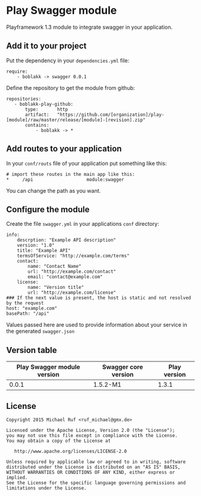 # Play Swagger module
Playframework 1.3 module to integrate swagger in your application.

## Add it to your project
Put the dependency in your `dependencies.yml` file:
```lang
require:
    - boblakk -> swagger 0.0.1
```

Define the repository to get the module from github:
```lang
repositories:
   - boblakk-play-github:
       type:       http
       artifact:   "https://github.com/[organization]/play-[module]/raw/master/release/[module]-[revision].zip"
       contains:
           - boblakk -> *
```

## Add routes to your application
In your `conf/routs` file of your application put something like this:
```
# import these routes in the main app like this:
*     /api                    module:swagger
```
You can change the path as you want.

## Configure the module
Create the file `swagger.yml` in your applications `conf` directory:
```lang
info:
    descrption: "Example API description"
    version: "1.0"
    title: "Example API"
    termsOfService: "http://example.com/terms"
    contact:
        name: "Contact Name"
        url: "http://example.com/contact"
        email: "contact@example.com"
    license:
        name: "Version title"
        url: "http://example.com/license"
### If the next value is present, the host is static and not resolved by the request
host: "example.com"
basePath: "/api"
```
Values passed here are used to provide information about your service in the generated `swagger.json`

## Version table
Play Swagger module version     | Swagger core version | Play version
------------------------------- | -------------------- | ------------
0.0.1                           | 1.5.2-M1             | 1.3.1

## License

    Copyright 2015 Michael Ruf <ruf_michael@gmx.de>

    Licensed under the Apache License, Version 2.0 (the "License");
    you may not use this file except in compliance with the License.
    You may obtain a copy of the License at

       http://www.apache.org/licenses/LICENSE-2.0

    Unless required by applicable law or agreed to in writing, software
    distributed under the License is distributed on an "AS IS" BASIS,
    WITHOUT WARRANTIES OR CONDITIONS OF ANY KIND, either express or implied.
    See the License for the specific language governing permissions and
    limitations under the License.
